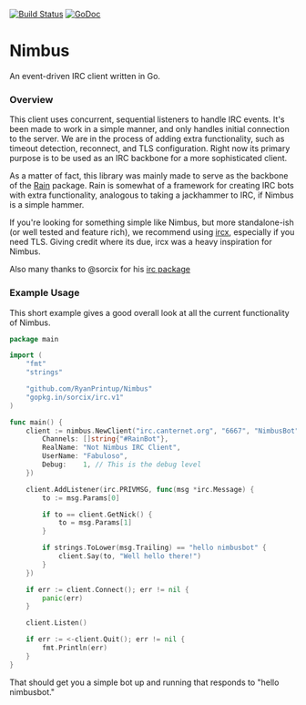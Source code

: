 [![Build Status](https://travis-ci.org/RyanPrintup/Nimbus.svg)](https://travis-ci.org/RyanPrintup/Nimbus)
[![GoDoc](https://godoc.org/github.com/RyanPrintup/Nimbus?status.svg)](https://godoc.org/github.com/RyanPrintup/Nimbus)

# Nimbus
An event-driven IRC client written in Go.

### Overview

This client uses concurrent, sequential listeners to handle IRC events. It's been made to work in a
simple manner, and only handles initial connection to the server. We are in the process of adding
extra functionality, such as timeout detection, reconnect, and TLS configuration. Right now its
primary purpose is to be used as an IRC backbone for a more sophisticated client. 

As a matter of fact, this library was mainly made to serve as the backbone of the [Rain](https://github.com/raindevteam/rain) package.
Rain is somewhat of a framework for creating IRC bots with extra functionality, analogous to taking
a jackhammer to IRC, if Nimbus is a simple hammer.

If you're looking for something simple like Nimbus, but more standalone-ish (or well tested
and feature rich), we recommend using [ircx](https://github.com/nickvanw/ircx), especially if you need TLS.
Giving credit where its due, ircx was a heavy inspiration for Nimbus.

Also many thanks to @sorcix for his [irc package](https://github.com/sorcix/irc) 

### Example Usage

This short example gives a good overall look at all the current functionality of Nimbus.

```go
package main

import (
	"fmt"
	"strings"

	"github.com/RyanPrintup/Nimbus"
	"gopkg.in/sorcix/irc.v1"
)

func main() {
	client := nimbus.NewClient("irc.canternet.org", "6667", "NimbusBot", nimbus.Config{
		Channels: []string{"#RainBot"},
		RealName: "Not Nimbus IRC Client",
		UserName: "Fabuloso",
		Debug:    1, // This is the debug level
	})

	client.AddListener(irc.PRIVMSG, func(msg *irc.Message) {
		to := msg.Params[0]

		if to == client.GetNick() {
			to = msg.Params[1]
		}

		if strings.ToLower(msg.Trailing) == "hello nimbusbot" {
			client.Say(to, "Well hello there!")
		}
	})

	if err := client.Connect(); err != nil {
		panic(err)
	}

	client.Listen()

	if err := <-client.Quit(); err != nil {
		fmt.Println(err)
	}
}
```

That should get you a simple bot up and running that responds to "hello nimbusbot."